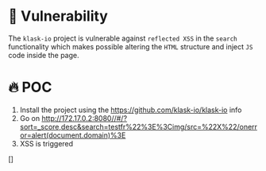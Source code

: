 # :bug: Vulnerability
The `klask-io` project is vulnerable against `reflected XSS` in the `search` functionality which makes possible altering the `HTML` structure and inject `JS` code inside the page.

# :fire: POC
1. Install the project using the https://github.com/klask-io/klask-io info
2. Go on http://172.17.0.2:8080//#/?sort=_score,desc&search=testfr%22%3E%3Cimg/src=%22X%22/onerror=alert(document.domain)%3E
3. XSS is triggered

[]
